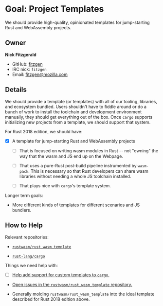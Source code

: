 # Goal: Project Templates

We should provide high-quality, opinionated templates for jump-starting Rust and
WebAssembly projects.

## Owner

**Nick Fitzgerald**

- GitHub: [fitzgen](https://github.com/fitzgen)
- IRC nick: `fitzgen`
- Email: fitzgen@mozilla.com

## Details

We should provide a template (or templates) with all of our tooling, libraries,
and ecosystem bundled. Users shouldn't have to fiddle around or do a bunch of
work to install the toolchain and development environment manually, they should
get everything out of the box. Once `cargo` supports initializing new projects
from a template, we should support that system.

For Rust 2018 edition, we should have:

* [X] A template for jump-starting Rust and WebAssembly projects

  * [ ] That is focused on writing wasm modules in Rust -- not "owning" the way
        that the wasm and JS end up on the Webpage.

  * [ ] That uses a pure-Rust post-build pipeline instrumented by
        `wasm-pack`. This is necessary so that Rust developers can share wasm
        libraries without needing a whole JS toolchain installed.

  * [ ] That plays nice with `cargo`'s template system.

Longer term goals:

* More different kinds of templates for different scenarios and JS bundlers.

## How to Help

Relevant repositories:

* [`rustwasm/rust_wasm_template`](https://github.com/rustwasm/rust_wasm_template)

* [`rust-lang/cargo`](https://github.com/rust-lang/cargo)

Things we need help with:

* [ ] [Help add support for custom templates to
      `cargo`.](https://github.com/rust-lang/cargo/issues/5151)

* [Open issues in the `rustwasm/rust_wasm_template`
  repository.](https://github.com/rustwasm/rust_wasm_template/issues)

* Generally molding `rustwasm/rust_wasm_template` into the ideal template
  described for Rust 2018 edition above.
